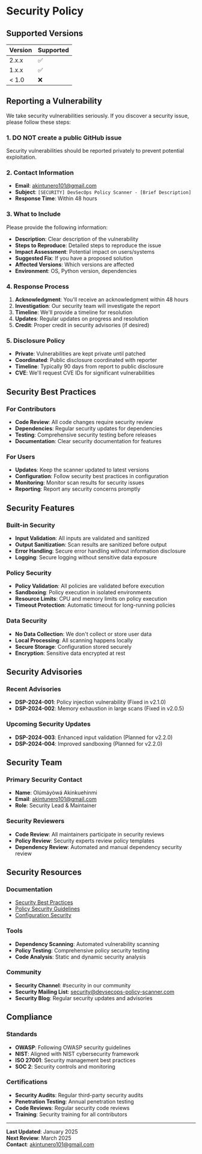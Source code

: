 # Security Policy

## Supported Versions

| Version | Supported          |
| ------- | ------------------ |
| 2.x.x   | :white_check_mark: |
| 1.x.x   | :white_check_mark: |
| < 1.0   | :x:                |

## Reporting a Vulnerability

We take security vulnerabilities seriously. If you discover a security issue, please follow these steps:

### 1. **DO NOT** create a public GitHub issue
Security vulnerabilities should be reported privately to prevent potential exploitation.

### 2. Contact Information
- **Email**: akintunero101@gmail.com
- **Subject**: `[SECURITY] DevSecOps Policy Scanner - [Brief Description]`
- **Response Time**: Within 48 hours

### 3. What to Include
Please provide the following information:
- **Description**: Clear description of the vulnerability
- **Steps to Reproduce**: Detailed steps to reproduce the issue
- **Impact Assessment**: Potential impact on users/systems
- **Suggested Fix**: If you have a proposed solution
- **Affected Versions**: Which versions are affected
- **Environment**: OS, Python version, dependencies

### 4. Response Process
1. **Acknowledgment**: You'll receive an acknowledgment within 48 hours
2. **Investigation**: Our security team will investigate the report
3. **Timeline**: We'll provide a timeline for resolution
4. **Updates**: Regular updates on progress and resolution
5. **Credit**: Proper credit in security advisories (if desired)

### 5. Disclosure Policy
- **Private**: Vulnerabilities are kept private until patched
- **Coordinated**: Public disclosure coordinated with reporter
- **Timeline**: Typically 90 days from report to public disclosure
- **CVE**: We'll request CVE IDs for significant vulnerabilities

## Security Best Practices

### For Contributors
- **Code Review**: All code changes require security review
- **Dependencies**: Regular security updates for dependencies
- **Testing**: Comprehensive security testing before releases
- **Documentation**: Clear security documentation for features

### For Users
- **Updates**: Keep the scanner updated to latest versions
- **Configuration**: Follow security best practices in configuration
- **Monitoring**: Monitor scan results for security issues
- **Reporting**: Report any security concerns promptly

## Security Features

### Built-in Security
- **Input Validation**: All inputs are validated and sanitized
- **Output Sanitization**: Scan results are sanitized before output
- **Error Handling**: Secure error handling without information disclosure
- **Logging**: Secure logging without sensitive data exposure

### Policy Security
- **Policy Validation**: All policies are validated before execution
- **Sandboxing**: Policy execution in isolated environments
- **Resource Limits**: CPU and memory limits on policy execution
- **Timeout Protection**: Automatic timeout for long-running policies

### Data Security
- **No Data Collection**: We don't collect or store user data
- **Local Processing**: All scanning happens locally
- **Secure Storage**: Configuration stored securely
- **Encryption**: Sensitive data encrypted at rest

## Security Advisories

### Recent Advisories
- **DSP-2024-001**: Policy injection vulnerability (Fixed in v2.1.0)
- **DSP-2024-002**: Memory exhaustion in large scans (Fixed in v2.0.5)

### Upcoming Security Updates
- **DSP-2024-003**: Enhanced input validation (Planned for v2.2.0)
- **DSP-2024-004**: Improved sandboxing (Planned for v2.2.0)

## Security Team

### Primary Security Contact
- **Name**: Olúmáyòwá Akinkuehinmi
- **Email**: akintunero101@gmail.com
- **Role**: Security Lead & Maintainer

### Security Reviewers
- **Code Review**: All maintainers participate in security reviews
- **Policy Review**: Security experts review policy templates
- **Dependency Review**: Automated and manual dependency security review

## Security Resources

### Documentation
- [Security Best Practices](docs/security.md)
- [Policy Security Guidelines](docs/policy-security.md)
- [Configuration Security](docs/config-security.md)

### Tools
- **Dependency Scanning**: Automated vulnerability scanning
- **Policy Testing**: Comprehensive policy security testing
- **Code Analysis**: Static and dynamic security analysis

### Community
- **Security Channel**: #security in our community
- **Security Mailing List**: security@devsecops-policy-scanner.com
- **Security Blog**: Regular security updates and advisories

## Compliance

### Standards
- **OWASP**: Following OWASP security guidelines
- **NIST**: Aligned with NIST cybersecurity framework
- **ISO 27001**: Security management best practices
- **SOC 2**: Security controls and monitoring

### Certifications
- **Security Audits**: Regular third-party security audits
- **Penetration Testing**: Annual penetration testing
- **Code Reviews**: Regular security code reviews
- **Training**: Security training for all contributors

---

**Last Updated**: January 2025  
**Next Review**: March 2025  
**Contact**: akintunero101@gmail.com

